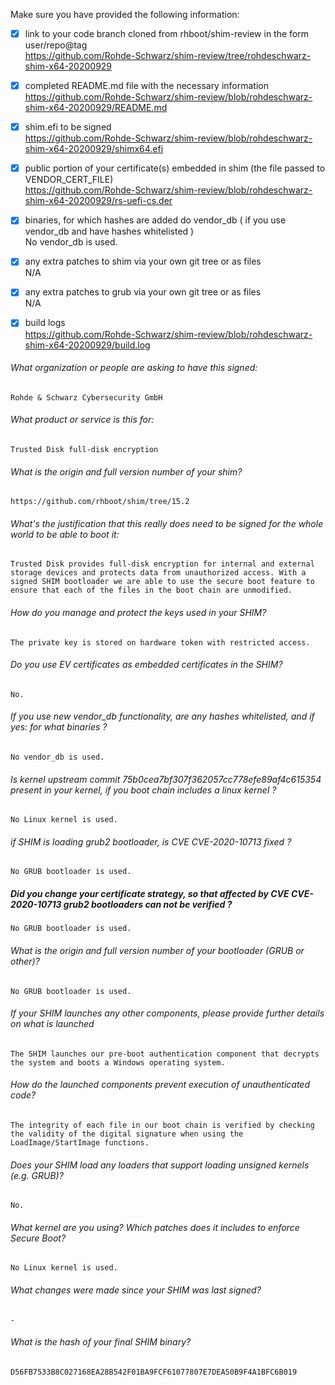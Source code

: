 Make sure you have provided the following information:

 - [x] link to your code branch cloned from rhboot/shim-review in the form user/repo@tag  
https://github.com/Rohde-Schwarz/shim-review/tree/rohdeschwarz-shim-x64-20200929
 - [x] completed README.md file with the necessary information  
https://github.com/Rohde-Schwarz/shim-review/blob/rohdeschwarz-shim-x64-20200929/README.md
 - [x] shim.efi to be signed  
https://github.com/Rohde-Schwarz/shim-review/blob/rohdeschwarz-shim-x64-20200929/shimx64.efi
 - [x] public portion of your certificate(s) embedded in shim (the file passed to VENDOR_CERT_FILE)  
https://github.com/Rohde-Schwarz/shim-review/blob/rohdeschwarz-shim-x64-20200929/rs-uefi-cs.der
 - [x] binaries, for which hashes are added do vendor_db ( if you use vendor_db and have hashes whitelisted )  
No vendor_db is used.
 - [x] any extra patches to shim via your own git tree or as files  
N/A 
 - [x] any extra patches to grub via your own git tree or as files  
N/A 
 - [x] build logs  
https://github.com/Rohde-Schwarz/shim-review/blob/rohdeschwarz-shim-x64-20200929/build.log


###### What organization or people are asking to have this signed:
`Rohde & Schwarz Cybersecurity GmbH`

###### What product or service is this for:
`Trusted Disk full-disk encryption`

###### What is the origin and full version number of your shim?
`https://github.com/rhboot/shim/tree/15.2`

###### What's the justification that this really does need to be signed for the whole world to be able to boot it:
`Trusted Disk provides full-disk encryption for internal and external storage devices and protects data from unauthorized access. With a signed SHIM bootloader we are able to use the secure boot feature to ensure that each of the files in the boot chain are unmodified.`

###### How do you manage and protect the keys used in your SHIM?
`The private key is stored on hardware token with restricted access.`

###### Do you use EV certificates as embedded certificates in the SHIM?
`No.`

###### If you use new vendor_db functionality, are any hashes whitelisted, and if yes: for what binaries ?
`No vendor_db is used.`

###### Is kernel upstream commit 75b0cea7bf307f362057cc778efe89af4c615354 present in your kernel, if you boot chain includes a linux kernel ?
`No Linux kernel is used.`

###### if SHIM is loading grub2 bootloader, is CVE CVE-2020-10713 fixed ?
`No GRUB bootloader is used.`

##### Did you change your certificate strategy, so that affected by CVE CVE-2020-10713 grub2 bootloaders can not be verified ?
`No GRUB bootloader is used.`

###### What is the origin and full version number of your bootloader (GRUB or other)?
`No GRUB bootloader is used.`

###### If your SHIM launches any other components, please provide further details on what is launched
`The SHIM launches our pre-boot authentication component that decrypts the system and boots a Windows operating system.`

###### How do the launched components prevent execution of unauthenticated code?
`The integrity of each file in our boot chain is verified by checking the validity of the digital signature when using the LoadImage/StartImage functions.`

###### Does your SHIM load any loaders that support loading unsigned kernels (e.g. GRUB)?
`No.`

###### What kernel are you using? Which patches does it includes to enforce Secure Boot?
`No Linux kernel is used.`

###### What changes were made since your SHIM was last signed?
`-`

###### What is the hash of your final SHIM binary?
`D56FB7533B8C027168EA28B542F01BA9FCF61077807E7DEA50B9F4A1BFC6B019`

